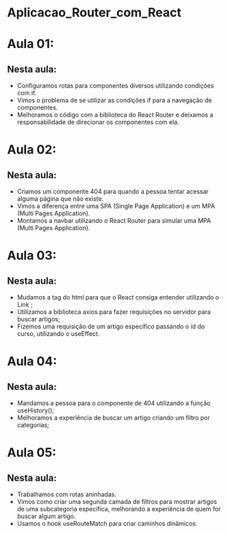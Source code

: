 # Aplicacao_Router_com_React

# Aula 01:

## Nesta aula:

- Configuramos rotas para componentes diversos utilizando condições com if.
- Vimos o problema de se utilizar as condições if para a navegação de componentes.
- Melhoramos o código com a biblioteca do React Router e deixamos a responsabilidade de direcionar os componentes com ela.
# Aula 02:

## Nesta aula:

- Criamos um componente 404 para quando a pessoa tentar acessar alguma página que não existe.
- Vimos a diferença entre uma SPA (Single Page Application) e um MPA (Multi Pages Application).
- Montamos a navbar utilizando o React Router para simular uma MPA (Multi Pages Application).

# Aula 03:

## Nesta aula:

- Mudamos a tag <a> do html para que o React consiga entender utilizando o Link ;
- Utilizamos a biblioteca axios para fazer requisições no servidor para buscar artigos;
- Fizemos uma requisição de um artigo específico passando o id do curso, utilizando o useEffect.

# Aula 04:

## Nesta aula:

- Mandamos a pessoa para o componente de 404 utilizando a função useHistory();
- Melhoramos a experiência de buscar um artigo criando um filtro por categorias;

# Aula 05:

## Nesta aula:

- Trabalhamos com rotas aninhadas.
- Vimos como criar uma segunda camada de filtros para mostrar artigos de uma subcategoria específica, melhorando a experiência de quem for buscar algum artigo.
- Usamos o hook useRouteMatch para criar caminhos dinâmicos.